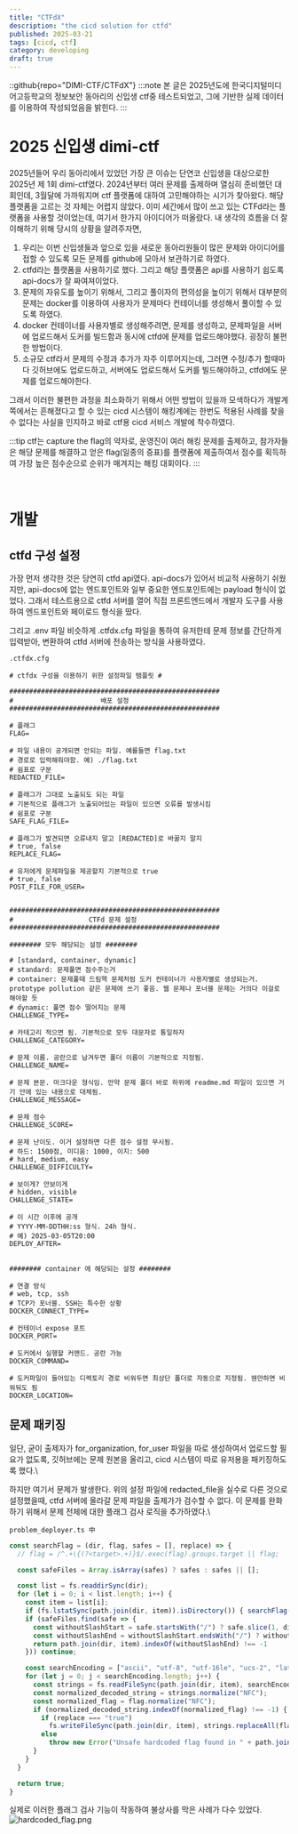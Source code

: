 ```yaml
---
title: "CTFdX"
description: "the cicd solution for ctfd"
published: 2025-03-21
tags: [cicd, ctf]
category: developing
draft: true
---
```


::github{repo="DIMI-CTF/CTFdX"}
:::note
본 글은 2025년도에 한국디지털미디어고등학교의 정보보안 동아리의 신입생 ctf중 테스트되었고,
그에 기반한 실제 데이터를 이용하여 작성되었음을 밝힌다.
:::

# 2025 신입생 dimi-ctf
2025년들어 우리 동아리에서 있었던 가장 큰 이슈는 단연코 신입생을 대상으로한 2025년 제 1회 dimi-ctf였다.
2024년부터 여러 문제를 출제하며 열심히 준비했던 대회인데, 3월달에 가까워지며 ctf 플랫폼에 대하여 고민해야하는 시기가 찾아왔다. 해당 플랫폼을 고르는 것 자체는 어렵지 않았다.
이미 세간에서 많이 쓰고 있는 CTFd라는 플랫폼을 사용할 것이었는데, 여기서 한가지 아이디어가 떠올랐다. 내 생각의 흐름을 더 잘 이해하기 위해 당시의 상황을 알려주자면,
1. 우리는 이번 신입생들과 앞으로 있을 새로운 동아리원들이 많은 문제와 아이디어를 접할 수 있도록 모든 문제를 github에 모아서 보관하기로 하였다.
2. ctfd라는 플랫폼을 사용하기로 했다. 그리고 해당 플랫폼은 api를 사용하기 쉽도록 api-docs가 잘 짜여져이었다.
3. 문제의 자유도를 높이기 위해서, 그리고 풀이자의 편의성을 높이기 위해서 대부분의 문제는 docker를 이용하여 사용자가 문제마다 컨테이너를 생성해서 풀이할 수 있도록 하였다.
4. docker 컨테이너를 사용자별로 생성해주려면, 문제를 생성하고, 문제파일을 서버에 업로드해서 도커를 빌드함과 동시에 ctfd에 문제를 업로드해야했다. 굉장히 불편한 방법이다.
5. 소규모 ctf라서 문제의 수정과 추가가 자주 이루어지는데, 그러면 수정/추가 할때마다 깃허브에도 업로드하고, 서버에도 업로드해서 도커를 빌드해야하고, ctfd에도 문제를 업로드해야한다.

그래서 이러한 불편한 과정을 최소화하기 위해서 어떤 방법이 있을까 모색하다가 개발계쪽에서는 흔해졌다고 할 수 있는 cicd 시스템이 해킹계에는 한번도 적용된 사례를 찾을 수 없다는 사실을 인지하고 바로 ctf용 cicd 서비스 개발에 착수하였다.

:::tip
ctf는 capture the flag의 약자로, 운영진이 여러 해킹 문제를 출제하고, 참가자들은 해당 문제를 해결하고 얻은 flag(일종의 증표)를 플랫폼에 제출하여서 점수를 획득하여 가장 높은 점수순으로 순위가 매겨지는 해킹 대회이다.
:::

&nbsp;

# 개발
## ctfd 구성 설정
가장 먼저 생각한 것은 당연히 ctfd api였다. api-docs가 있어서 비교적 사용하기 쉬웠지만, api-docs에 없는 엔드포인트와 일부 중요한 엔드포인트에는 payload 형식이 없었다.
그래서 테스트용으로 ctfd 서버를 열어 직접 프론트엔드에서 개발자 도구를 사용하여 엔드포인트와 페이로드 형식을 땄다.

그리고 .env 파일 비슷하게 .ctfdx.cfg 파일을 통하여 유저한테 문제 정보를 간단하게 입력받아, 변환하여 ctfd 서버에 전송하는 방식을 사용하였다.

`.ctfdx.cfg`
```dotenv title=".ctfdx.cfg"
# ctfdx 구성을 이용하기 위한 설정파일 탬플릿 #

#####################################################
#                      배포 설정
#####################################################

# 플래그
FLAG=

# 파일 내용이 공개되면 안되는 파일. 예를들면 flag.txt
# 경로로 입력해줘야함. 예) ./flag.txt
# 쉼표로 구분
REDACTED_FILE=

# 플래그가 그대로 노출되도 되는 파일
# 기본적으로 플래그가 노출되어있는 파일이 있으면 오류를 발생시킴
# 쉼표로 구분
SAFE_FLAG_FILE=

# 플래그가 발견되면 오류내지 말고 [REDACTED]로 바꿀지 말지
# true, false
REPLACE_FLAG=

# 유저에게 문제파일을 제공할지 기본적으로 true
# true, false
POST_FILE_FOR_USER=


#####################################################
#                   CTFd 문제 설정
#####################################################

######## 모두 해당되는 설정 ########

# [standard, container, dynamic]
# standard: 문제풀면 점수주는거
# container: 문제풀때 드림핵 문제처럼 도커 컨테이너가 사용자별로 생성되는거. prototype pollution 같은 문제에 쓰기 좋음. 웹 문제나 포너블 문제는 거의다 이걸로 해야할 듯
# dynamic: 풀면 점수 떨어지는 문제
CHALLENGE_TYPE=

# 카테고리 적으면 됨. 기본적으로 모두 대문자로 통일하자
CHALLENGE_CATEGORY=

# 문제 이름. 공란으로 남겨두면 폴더 이름이 기본적으로 지정됨.
CHALLENGE_NAME=

# 문제 본문. 마크다운 형식임. 만약 문제 폴더 바로 하위에 readme.md 파일이 있으면 거기 안에 있는 내용으로 대체됨.
CHALLENGE_MESSAGE=

# 문제 점수
CHALLENGE_SCORE=

# 문제 난이도. 이거 설정하면 다른 점수 설정 무시됨.
# 하드: 1500점, 미디움: 1000, 이지: 500
# hard, medium, easy
CHALLENGE_DIFFICULTY=

# 보이게? 안보이게
# hidden, visible
CHALLENGE_STATE=

# 이 시간 이후에 공개
# YYYY-MM-DDTHH:ss 형식. 24h 형식.
# 예) 2025-03-05T20:00
DEPLOY_AFTER=


######## container 에 해당되는 설정 ########

# 연결 방식
# web, tcp, ssh
# TCP가 포너블. SSH는 특수한 상황
DOCKER_CONNECT_TYPE=

# 컨테이너 expose 포트
DOCKER_PORT=

# 도커에서 실행할 커맨드. 공란 가능
DOCKER_COMMAND=

# 도커파일이 들어있는 디렉토리 경로 비워두면 최상단 폴더로 자동으로 지정됨. 웬만하면 비워둬도 됨
DOCKER_LOCATION=
```

## 문제 패키징
일단, 굳이 출제자가 for_organization, for_user 파일을 따로 생성하여서 업로드할 필요가 없도록, 깃허브에는 문제 원본을 올리고, cicd 시스템이 따로 유저용을 패키징하도록 했다.\

하지만 여기서 문제가 발생한다. 위의 설정 파일에 redacted_file을 실수로 다른 것으로 설정했을때, ctfd 서버에 올라갈 문제 파일을 출제가가 검수할 수 없다. 이 문제를 완화하기 위해서 문제 전체에 대한 플래그 검사 로직을 추가하였다.\

`problem_deployer.ts 中`
```typescript
const searchFlag = (dir, flag, safes = [], replace) => {
  // flag = /^.+\{(?<target>.+)}$/.exec(flag).groups.target || flag;

  const safeFiles = Array.isArray(safes) ? safes : safes || [];

  const list = fs.readdirSync(dir);
  for (let i = 0; i < list.length; i++) {
    const item = list[i];
    if (fs.lstatSync(path.join(dir, item)).isDirectory()) { searchFlag(path.join(dir, item), flag, safeFiles, replace); continue; }
    if (safeFiles.find(safe => {
      const withoutSlashStart = safe.startsWith("/") ? safe.slice(1, dir.length) : safe;
      const withoutSlashEnd = withoutSlashStart.endsWith("/") ? withoutSlashStart.slice(0, dir.length - 1) : withoutSlashStart;
      return path.join(dir, item).indexOf(withoutSlashEnd) !== -1
    })) continue;

    const searchEncoding = ["ascii", "utf-8", "utf-16le", "ucs-2", "latin1"];
    for (let j = 0; j < searchEncoding.length; j++) {
      const strings = fs.readFileSync(path.join(dir, item), searchEncoding[j]);
      const normalized_decoded_string = strings.normalize("NFC");
      const normalized_flag = flag.normalize("NFC");
      if (normalized_decoded_string.indexOf(normalized_flag) !== -1) {
        if (replace === "true")
          fs.writeFileSync(path.join(dir, item), strings.replaceAll(flag, "[REDACTED]"));
        else
          throw new Error("Unsafe hardcoded flag found in " + path.join(dir, item));
      }
    }
  }

  return true;
}
```
실제로 이러한 플래그 검사 기능이 작동하여 불상사를 막은 사례가 다수 있었다.
![hardcoded_flag.png](hardcoded_flag.png)